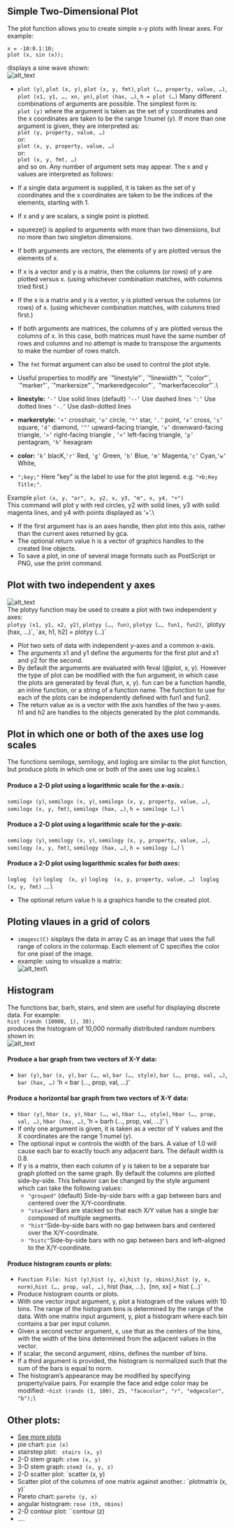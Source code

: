 ##  Simple Two-Dimensional Plot

The plot function allows you to create simple x-y plots with linear axes. For example:
```
x = -10:0.1:10;
plot (x, sin (x));
```
displays a sine wave shown:\
![alt_text](https://octave.org/doc/v4.0.0/plot.png)
- `plot (y)`, `plot (x, y)`, `plot (x, y, fmt)`, `plot (…, property, value, …)`, `plot (x1, y1, …, xn, yn)`, `plot (hax, …)`, `h = plot (…)`
Many different combinations of arguments are possible. The simplest form is:\
`plot (y)`
where the argument is taken as the set of y coordinates and the x coordinates are taken to be the range 1:numel (y).
If more than one argument is given, they are interpreted as:\
`plot (y, property, value, …)`\
or:\
`plot (x, y, property, value, …)`\
or:\
`plot (x, y, fmt, …)`\
and so on. Any number of argument sets may appear. The x and y values are interpreted as follows:
- If a single data argument is supplied, it is taken as the set of y coordinates and the x coordinates are taken to be the indices of the elements, starting with 1.
- If x and y are scalars, a single point is plotted.
- squeeze() is applied to arguments with more than two dimensions, but no more than two singleton dimensions.
- If both arguments are vectors, the elements of y are plotted versus the elements of x.
- If x is a vector and y is a matrix, then the columns (or rows) of y are plotted versus x. (using whichever combination matches, with columns tried first.)
- If the x is a matrix and y is a vector, y is plotted versus the columns (or rows) of x. (using whichever combination matches, with columns tried first.)
- If both arguments are matrices, the columns of y are plotted versus the columns of x. In this case, both matrices must have the same number of rows and columns and no attempt is made to transpose the arguments to make the number of rows match.

- The `fmt` format argument can also be used to control the plot style.
-  Useful properties to modify are ´"linestyle"´, ´"linewidth´", ´"color"´, ´"marker"´, ´"markersize"´,´"markeredgecolor"´, ´"markerfacecolor"´.\
- **linestyle:** `‘-’`	Use solid lines (default) `‘--’`	Use dashed lines `‘:’`	Use dotted lines `‘-.’`	Use dash-dotted lines
- **markerstyle:** `‘+’`	crosshair, `‘o’`	circle, `‘*’`	star, `‘.’`	point, `‘x’`	cross, `‘s’`	square, `‘d’`	diamond, `‘^’`	upward-facing triangle, `‘v’`	downward-facing triangle,
`‘>’`	right-facing triangle , `‘<’`	left-facing triangle, `‘p’`	pentagram, `‘h’`	hexagram
- **color:** `‘k’`	blacK,`‘r’`	Red, `‘g’`	Green, `‘b’`	Blue, `‘m’`	Magenta,`‘c’`	Cyan,`‘w’`	White,
- `";key;"` Here "key" is the label to use for the plot legend. e.g. `"+b;Key Title;"`.

Example `plot (x, y, "or", x, y2, x, y3, "m", x, y4, "+")`\
This command will plot y with red circles, y2 with solid lines, y3 with solid magenta lines, and y4 with points displayed as ‘+’.\

- If the first argument hax is an axes handle, then plot into this axis, rather than the current axes returned by gca.
- The optional return value h is a vector of graphics handles to the created line objects.
- To save a plot, in one of several image formats such as PostScript or PNG, use the print command.

## Plot with two independent y axes

![alt_text](https://www.mathworks.com/help/examples/graphics/win64/LabelBothYAxesExample_01.png)\
The plotyy function may be used to create a plot with two independent y axes:\
`plotyy (x1, y1, x2, y2)`, `plotyy (…, fun)`, `plotyy (…, fun1, fun2)`, ´plotyy (hax, …)´, ´ax, h1, h2] = plotyy (…)´
- Plot two sets of data with independent y-axes and a common x-axis.
- The arguments x1 and y1 define the arguments for the first plot and x1 and y2 for the second.
- By default the arguments are evaluated with feval (@plot, x, y). However the type of plot can be modified with the fun argument, in which case the plots are generated by feval (fun, x, y). fun can be a function handle, an inline function, or a string of a function name. The function to use for each of the plots can be independently defined with fun1 and fun2.
- The return value ax is a vector with the axis handles of the two y-axes. h1 and h2 are handles to the objects generated by the plot commands.

## Plot in which one or both of the axes use log scales
The functions semilogx, semilogy, and loglog are similar to the plot function, but produce plots in which one or both of the axes use log scales.\

#### Produce a 2-D plot using a logarithmic scale for the ***x-axis***.:
`semilogx (y)`, `semilogx (x, y)`, `semilogx (x, y, property, value, …)`, ` semilogx (x, y, fmt)`, `semilogx (hax, …)`, `h = semilogx (…)` \
#### Produce a 2-D plot using a logarithmic scale for the ***y-axis***:
`semilogy (y)`, `semilogy (x, y)`, `semilogy (x, y, property, value, …)`, ` semilogy (x, y, fmt)`, `semilogy (hax, …)`, `h = semilogy (…)` \
#### Produce a 2-D plot using logarithmic scales for ***both axes***:
`loglog  (y)` `loglog  (x, y)` `loglog  (x, y, property, value, …)` ` loglog  (x, y, fmt)` ....\

- The optional return value h is a graphics handle to the created plot.

##  Ploting vlaues in a grid of colors
- `imagesc(C)` sisplays the data in array C as an image that uses the full range of colors in the colormap. Each element of C specifies the color for one pixel of the image. 
- example: using to visualize a matrix:\
![alt_text](https://i.imgur.com/BNdn5xM.png)\

## Histogram
The functions bar, barh, stairs, and stem are useful for displaying discrete data. For example:\
`hist (randn (10000, 1), 30);`\
produces the histogram of 10,000 normally distributed random numbers shown in:\
![alt_text](https://octave.org/doc/v4.0.0/hist.png)

#### Produce a bar graph from two vectors of X-Y data:
- `bar (y)`, `bar (x, y)`, `bar (…, w)`, `bar (…, style)`, `bar (…, prop, val, …)`, `bar (hax, …)` 'h = bar (…, prop, val, …)' 
#### Produce a horizontal bar graph from two vectors of X-Y data:
- `hbar (y)`, `hbar (x, y)`, `hbar (…, w)`, `hbar (…, style)`, `hbar (…, prop, val, …)`, `hbar (hax, …)`, 'h = barh (…, prop, val, …)' 
\
- If only one argument is given, it is taken as a vector of Y values and the X coordinates are the range 1:numel (y).
- The optional input w controls the width of the bars. A value of 1.0 will cause each bar to exactly touch any adjacent bars. The default width is 0.8.
- If y is a matrix, then each column of y is taken to be a separate bar graph plotted on the same graph. By default the columns are plotted side-by-side. This behavior can be changed by the style argument which can take the following values:
  - `"grouped"` (default) Side-by-side bars with a gap between bars and centered over the X/Y-coordinate.
  - `"stacked"`Bars are stacked so that each X/Y value has a single bar composed of multiple segments.
  - `"hist"`Side-by-side bars with no gap between bars and centered over the X/Y-coordinate.
  - `"histc"`Side-by-side bars with no gap between bars and left-aligned to the X/Y-coordinate.

#### Produce histogram counts or plots:
- `Function File: hist (y)`,`hist (y, x)`,`hist (y, nbins)`,`hist (y, x, norm)`,`hist (…, prop, val, …)`, hist (hax, …)`, `[nn, xx] = hist (…)`
- Produce histogram counts or plots.
- With one vector input argument, y, plot a histogram of the values with 10 bins. The range of the histogram bins is determined by the range of the data. With one matrix input argument, y, plot a histogram where each bin contains a bar per input column.
- Given a second vector argument, x, use that as the centers of the bins, with the width of the bins determined from the adjacent values in the vector.
- If scalar, the second argument, nbins, defines the number of bins.
- If a third argument is provided, the histogram is normalized such that the sum of the bars is equal to norm.
- The histogram’s appearance may be modified by specifying property/value pairs. For example the face and edge color may be modified:
  -`hist (randn (1, 100), 25, "facecolor", "r", "edgecolor", "b");`\
  
## Other plots:
- [See more plots](https://octave.org/doc/v4.0.0/Two_002dDimensional-Plots.html)
- pie chart: `pie (x)`
- stairstep plot: ` stairs (x, y)`
- 2-D stem graph: `stem (x, y)`
- 3-D stem graph: `stem3 (x, y, z)`
- 2-D scatter plot: `scatter (x, y)
- Scatter plot of the columns of one matrix against another.: ´plotmatrix (x, y)`
- Pareto chart: `pareto (y, x)`
- angular histogram: `rose (th, nbins)`
- 2-D contour plot: ``contour (z)
- ....

